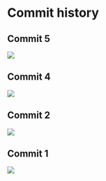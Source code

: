 # Commit history

## Commit 5
![](screens/commit-5.png)

## Commit 4
![](screens/commit-4.png)

## Commit 2
![](screens/commit-2.png)

## Commit 1
![](screens/commit-1.png)
